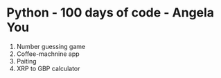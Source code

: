 # Python - 100 days of code - Angela You

1) Number guessing game
2) Coffee-machnine app
3) Paiting
4) XRP to GBP calculator
